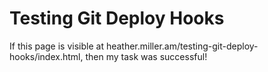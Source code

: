 <h1>Testing Git Deploy Hooks</h1>

If this page is visible at heather.miller.am/testing-git-deploy-hooks/index.html, then my task was successful!
